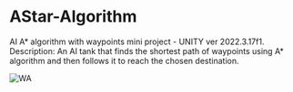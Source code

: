 # AStar-Algorithm  
AI A* algorithm with waypoints mini project - UNITY ver 2022.3.17f1.  
Description: An AI tank that finds the shortest path of waypoints using A* algorithm and then follows it to reach the chosen destination.  
  
![WA](https://github.com/RoaaK95/AStar-Algorithm/assets/101067760/561012f6-8b24-4abd-8c39-2ee330c854f8)
